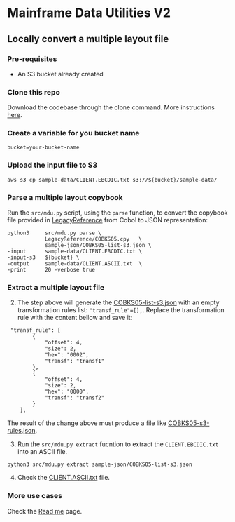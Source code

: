 # Mainframe Data Utilities V2

## Locally convert a multiple layout file

### Pre-requisites
- An S3 bucket already created

### Clone this repo

Download the codebase through the clone command. More instructions [here](/docs/00-download.md).

### Create a variable for you bucket name
```
bucket=your-bucket-name
```
### Upload the input file to S3

```
aws s3 cp sample-data/CLIENT.EBCDIC.txt s3://${bucket}/sample-data/
```
### Parse a multiple layout copybook

Run the `src/mdu.py` script, using the `parse` function, to convert the copybook file provided in [LegacyReference](/LegacyReference) from Cobol to JSON representation:

```
python3     src/mdu.py parse \
            LegacyReference/COBKS05.cpy   \
            sample-json/COBKS05-list-s3.json \
-input      sample-data/CLIENT.EBCDIC.txt \
-input-s3   ${bucket} \
-output     sample-data/CLIENT.ASCII.txt  \
-print      20 -verbose true
```

### Extract a multiple layout file

2. The step above will generate the [COBKS05-list-s3.json](/sample-json/COBKS05-list-s3.json) with an empty transformation rules list: `"transf_rule"=[],`. Replace the transformation rule with the content bellow and save it:

```
 "transf_rule": [
        {
            "offset": 4,
            "size": 2,
            "hex": "0002",
            "transf": "transf1"
        },
        {
            "offset": 4,
            "size": 2,
            "hex": "0000",
            "transf": "transf2"
        }
    ],
```

The result of the change above must produce a file like [COBKS05-s3-rules.json](/sample-json/COBKS05-list-s3-rules.json).

3. Run the `src/mdu.py extract` fucntion to extract the `CLIENT.EBCDIC.txt` into an ASCII file.

```
python3 src/mdu.py extract sample-json/COBKS05-list-s3.json
```

4. Check the [CLIENT.ASCII.txt](/sample-data/CLIENT.ASCII.txt) file.

### More use cases

Check the [Read me](/docs/readme.md) page.